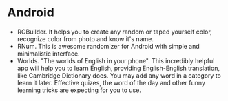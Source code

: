 # Android
- RGBuilder. It helps you to create any random or taped yourself color, recognize color from photo and know it's name.
- RNum. This is awesome randomizer for Android with simple and minimalistic interface.
- Worlds. "The worlds of English in your phone". This incredibly helpful app will help you to learn English, providing English-English translation, like Cambridge Dictionary does. You may add any word in a category to learn it later. Effective quizes, the word of the day and other funny learning tricks are expecting for you to use.
